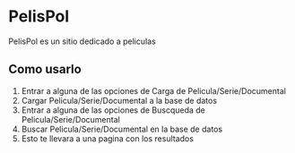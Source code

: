 # PelisPol

PelisPol es un sitio dedicado a peliculas

## Como usarlo
1. Entrar a alguna de las opciones de Carga de Pelicula/Serie/Documental
2. Cargar Pelicula/Serie/Documental a la base de datos
3. Entrar a alguna de las opciones de Buscqueda de Pelicula/Serie/Documental
4. Buscar Pelicula/Serie/Documental en la base de datos
5. Esto te llevara a una pagina con los resultados

